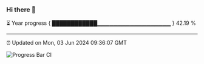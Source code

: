 ### Hi there 👋

⏳ Year progress { ████████████▁▁▁▁▁▁▁▁▁▁▁▁▁▁▁▁▁▁ } 42.19 %

---

⏰ Updated on Mon, 03 Jun 2024 09:36:07 GMT

![Progress Bar CI](https://github.com/IshwaranRudhara/GIT-ACTION/workflows/Progress%20Bar%20CI/badge.svg)
